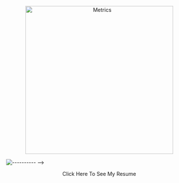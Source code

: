 <p align="center"><img src="/github-metrics.svg" alt="Metrics" width="400"></p>



<!-- <h1 align="center">
  <img src="https://emojis.slackmojis.com/emojis/images/1600706728/10521/meow_code.gif?1600706728" width="45"/> 
  Hey! Nice to see you.
</h1>


![waving](https://capsule-render.vercel.app/api?type=soft&height=200&text=🎸&&color=gradient)


<p align="center"> 
  Visitor count<br>
  <img src="https://profile-counter.glitch.me/tlowac/count.svg" />
</p>

## 🙋🏻‍♂️ About me

<p>
  I'm Changhun, junior fullstack developer from 
  <img src="https://upload.wikimedia.org/wikipedia/commons/0/09/Flag_of_South_Korea.svg" width="13"/> 
  <b>Seoul, Korea</b>
</p>

[![Solved.ac 프로필](http://mazassumnida.wtf/api/v2/generate_badge?boj=lthek55)](https://solved.ac/lthek55)

<br/>

## 🛠 Tech Stack

![Bash](https://img.icons8.com/plasticine/30/bash.png)
![Docker](https://img.icons8.com/color/30/docker.png)
![Html](https://img.icons8.com/color/30/html-5.png)
![Css](https://img.icons8.com/color/30/css3.png)
![JavaScript](https://img.icons8.com/color/30/javascript.png)
![Typescript](https://img.icons8.com/color/30/typescript.png)
![Linux](https://img.icons8.com/color/30/linux.png)
![Mac](https://img.icons8.com/color/30/mac-client.png)
![Git](https://img.icons8.com/color/30/git.png)
![NodeJS](https://img.icons8.com/color/30/nodejs.png)
![ReactJS](https://img.icons8.com/ios-glyphs/30/000000/react.png)
![TailwindCss](https://img.icons8.com/color/30/tailwindcss.png)
![Apollo](https://img.icons8.com/color/30/apollo.png)
![Graphql](https://img.icons8.com/color/30/graphql.png)
![NPM](https://img.icons8.com/color/30/npm.png)
![Ubuntu](https://img.icons8.com/color/30/ubuntu--v1.png)
![AWS](https://img.icons8.com/color/30/amazon-web-services.png)


<br/>

## ⚡ Github Stat

<div>
  <img align=center height="155em" src="https://github-readme-stats.vercel.app/api?username=tlowac&bg_color=282a36&title_color=fdaaaa&text_color=fdaaaa&icon_color=fdaaaa" style="display:inline; margin:0;"/>
    <img align=center height="155em" src="https://github-readme-stats.vercel.app/api/top-langs?username=tlowac&langs_count=8&layout=compact&bg_color=282a36&title_color=fdaaaa&text_color=fdaaaa&icon_color=fdaaaa" style="display:inline;margin:0;"/>
</div>

<br/>

## 🖥️ Side projects

<div>
  <div style="margin-bottom:5px">
    <span>
      <a href="https://github.com/tlowac/tlowac">
        <img align="center" src="https://github-readme-stats.vercel.app/api/pin/?username=tlowac&repo=tlowac&layout=compact&bg_color=282a36&title_color=fdaaaa&text_color=fdaaaa&icon_color=fdaaaa" />
      </a>
    </span>
    <span>
      <a href="https://github.com/tlowac/tlowac">
        <img align="center" src="https://github-readme-stats.vercel.app/api/pin/?username=tlowac&repo=tlowac&layout=compact&bg_color=282a36&title_color=fdaaaa&text_color=fdaaaa&icon_color=fdaaaa" />
      </a>
    </span>
  </div>

  <div>
    <span>
      <a href="https://github.com/tlowac/tlowac">
        <img align="center" src="https://github-readme-stats.vercel.app/api/pin/?username=tlowac&repo=tlowac&layout=compact&bg_color=282a36&title_color=fdaaaa&text_color=fdaaaa&icon_color=fdaaaa" />
      </a>
    </span>
    <span>
      <a href="https://github.com/tlowac/tlowac">
        <img align="center" src="https://github-readme-stats.vercel.app/api/pin/?username=tlowac&repo=tlowac&layout=compact&bg_color=282a36&title_color=fdaaaa&text_color=fdaaaa&icon_color=fdaaaa" />
      </a>
    </span>
  </div>
</div>


<br/>

![----------](https://raw.githubusercontent.com/pactumjs/pactum/master/assets/rainbow.png)

<h3>🔍 Where to find me</h3>
<p>
<a href="https://helicopter55.tistory.com/" target="_blank"><img alt="Blog" src="https://img.shields.io/badge/Blog-%23FF4088.svg?&style=for-the-badge&logo=hugo&logoColor=white" /></a>
<a href="https://github.com/tlowac" target="_blank"><img alt="Github" src="https://img.shields.io/badge/GitHub-%2312100E.svg?&style=for-the-badge&logo=Github&logoColor=white" /></a> 
<!-- <a href="https://twitter.com/AaronLiu00" target="_blank"><img alt="Twitter" src="https://img.shields.io/badge/twitter-%231DA1F2.svg?&style=for-the-badge&logo=twitter&logoColor=white" /></a> -->
</p>

![----------](https://raw.githubusercontent.com/pactumjs/pactum/master/assets/rainbow.png) -->

<p align="center">Click Here To See My Resume</p>


<!-- <a href="https://www.blackcater.com" alt="blackcater's blog" target="_blank">
  <img src="https://github.com/blackcater/blackcater/raw/main/images/social-blog.svg" height="40" />
</a>
<a href="mailto:i@blackcater.dev">
  <img src="https://github.com/blackcater/blackcater/raw/main/images/social-gmail.svg" height="40" />
</a>
<a href="https://leetcode-cn.com/u/blackcater/">
  <img src="https://github.com/blackcater/blackcater/raw/main/images/social-leetcode.svg" height="40" />
</a> -->


